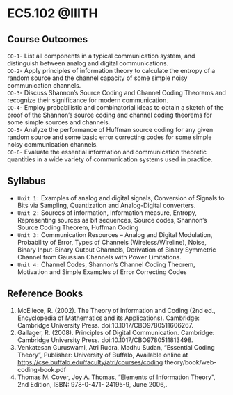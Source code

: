 # EC5.102 @IIITH

## **Course Outcomes**

`CO-1`- List all components in a typical communication system, and distinguish between analog 
and digital communications.   \
`CO-2`- Apply principles of information theory to calculate the entropy of a random source and 
the channel capacity of some simple noisy communication channels.     \
`CO-3`- Discuss Shannon’s Source Coding and Channel Coding Theorems and recognize their 
significance for modern communication.       \
`CO-4`- Employ probabilistic and combinatorial ideas to obtain a sketch of the proof of the 
Shannon’s source coding and channel coding theorems for some simple sources and channels. \
`CO-5`- Analyze the performance of Huffman source coding for any given random source and 
some basic error correcting codes for some simple noisy communication channels. \
`CO-6`- Evaluate the essential information and communication theoretic quantities in a wide 
variety of communication systems used in practice. 
## **Syllabus**
- `Unit 1:` Examples of analog and digital signals, Conversion of Signals to Bits via Sampling, 
Quantization and Analog-Digital converters. 
- `Unit 2:` Sources of information, Information measure, Entropy, Representing sources as bit 
sequences, Source codes, Shannon’s Source Coding Theorem, Huffman Coding 
- `Unit 3:` Communication Resources – Analog and Digital Modulation, Probability of Error, 
Types of Channels (Wireless/Wireline), Noise, Binary Input-Binary Output Channels, 
Derivation of Binary Symmetric Channel from Gaussian Channels with Power Limitations. 
- `Unit 4:` Channel Codes, Shannon’s Channel Coding Theorem, Motivation and Simple Examples 
of Error Correcting Codes 

## **Reference Books**
1. McEliece, R. (2002). The Theory of Information and Coding (2nd ed., Encyclopedia of 
Mathematics and its Applications). Cambridge: Cambridge University Press. 
doi:10.1017/CBO9780511606267.
2. Gallager, R. (2008). Principles of Digital Communication. Cambridge: Cambridge 
University Press. doi:10.1017/CBO9780511813498.
3. Venkatesan Guruswami, Atri Rudra, Madhu Sudan, “Essential Coding Theory”, Publisher: 
University of Buffalo, Available online at https://cse.buffalo.edu/faculty/atri/courses/coding
theory/book/web- coding-book.pdf
4. Thomas M. Cover, Joy A. Thomas, “Elements of Information Theory”, 2nd Edition, ISBN: 
978-0-471- 24195-9, June 2006,. 
